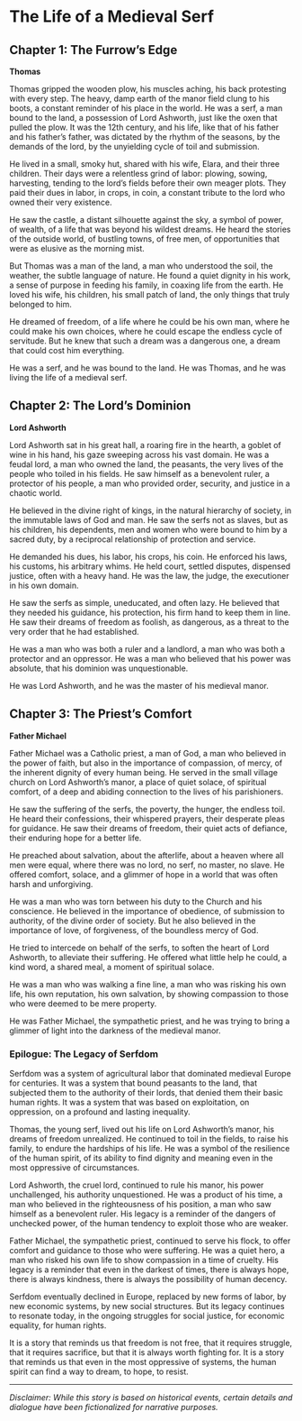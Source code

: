 
# The Life of a Medieval Serf

## Chapter 1: The Furrow’s Edge

**Thomas**

Thomas gripped the wooden plow, his muscles aching, his back protesting with every step. The heavy, damp earth of the manor field clung to his boots, a constant reminder of his place in the world. He was a serf, a man bound to the land, a possession of Lord Ashworth, just like the oxen that pulled the plow. It was the 12th century, and his life, like that of his father and his father’s father, was dictated by the rhythm of the seasons, by the demands of the lord, by the unyielding cycle of toil and submission.

He lived in a small, smoky hut, shared with his wife, Elara, and their three children. Their days were a relentless grind of labor: plowing, sowing, harvesting, tending to the lord’s fields before their own meager plots. They paid their dues in labor, in crops, in coin, a constant tribute to the lord who owned their very existence.

He saw the castle, a distant silhouette against the sky, a symbol of power, of wealth, of a life that was beyond his wildest dreams. He heard the stories of the outside world, of bustling towns, of free men, of opportunities that were as elusive as the morning mist.

But Thomas was a man of the land, a man who understood the soil, the weather, the subtle language of nature. He found a quiet dignity in his work, a sense of purpose in feeding his family, in coaxing life from the earth. He loved his wife, his children, his small patch of land, the only things that truly belonged to him.

He dreamed of freedom, of a life where he could be his own man, where he could make his own choices, where he could escape the endless cycle of servitude. But he knew that such a dream was a dangerous one, a dream that could cost him everything.

He was a serf, and he was bound to the land. He was Thomas, and he was living the life of a medieval serf.

## Chapter 2: The Lord’s Dominion

**Lord Ashworth**

Lord Ashworth sat in his great hall, a roaring fire in the hearth, a goblet of wine in his hand, his gaze sweeping across his vast domain. He was a feudal lord, a man who owned the land, the peasants, the very lives of the people who toiled in his fields. He saw himself as a benevolent ruler, a protector of his people, a man who provided order, security, and justice in a chaotic world.

He believed in the divine right of kings, in the natural hierarchy of society, in the immutable laws of God and man. He saw the serfs not as slaves, but as his children, his dependents, men and women who were bound to him by a sacred duty, by a reciprocal relationship of protection and service.

He demanded his dues, his labor, his crops, his coin. He enforced his laws, his customs, his arbitrary whims. He held court, settled disputes, dispensed justice, often with a heavy hand. He was the law, the judge, the executioner in his own domain.

He saw the serfs as simple, uneducated, and often lazy. He believed that they needed his guidance, his protection, his firm hand to keep them in line. He saw their dreams of freedom as foolish, as dangerous, as a threat to the very order that he had established.

He was a man who was both a ruler and a landlord, a man who was both a protector and an oppressor. He was a man who believed that his power was absolute, that his dominion was unquestionable.

He was Lord Ashworth, and he was the master of his medieval manor.

## Chapter 3: The Priest’s Comfort

**Father Michael**

Father Michael was a Catholic priest, a man of God, a man who believed in the power of faith, but also in the importance of compassion, of mercy, of the inherent dignity of every human being. He served in the small village church on Lord Ashworth’s manor, a place of quiet solace, of spiritual comfort, of a deep and abiding connection to the lives of his parishioners.

He saw the suffering of the serfs, the poverty, the hunger, the endless toil. He heard their confessions, their whispered prayers, their desperate pleas for guidance. He saw their dreams of freedom, their quiet acts of defiance, their enduring hope for a better life.

He preached about salvation, about the afterlife, about a heaven where all men were equal, where there was no lord, no serf, no master, no slave. He offered comfort, solace, and a glimmer of hope in a world that was often harsh and unforgiving.

He was a man who was torn between his duty to the Church and his conscience. He believed in the importance of obedience, of submission to authority, of the divine order of society. But he also believed in the importance of love, of forgiveness, of the boundless mercy of God.

He tried to intercede on behalf of the serfs, to soften the heart of Lord Ashworth, to alleviate their suffering. He offered what little help he could, a kind word, a shared meal, a moment of spiritual solace.

He was a man who was walking a fine line, a man who was risking his own life, his own reputation, his own salvation, by showing compassion to those who were deemed to be mere property.

He was Father Michael, the sympathetic priest, and he was trying to bring a glimmer of light into the darkness of the medieval manor.

### Epilogue: The Legacy of Serfdom

Serfdom was a system of agricultural labor that dominated medieval Europe for centuries. It was a system that bound peasants to the land, that subjected them to the authority of their lords, that denied them their basic human rights. It was a system that was based on exploitation, on oppression, on a profound and lasting inequality.

Thomas, the young serf, lived out his life on Lord Ashworth’s manor, his dreams of freedom unrealized. He continued to toil in the fields, to raise his family, to endure the hardships of his life. He was a symbol of the resilience of the human spirit, of its ability to find dignity and meaning even in the most oppressive of circumstances.

Lord Ashworth, the cruel lord, continued to rule his manor, his power unchallenged, his authority unquestioned. He was a product of his time, a man who believed in the righteousness of his position, a man who saw himself as a benevolent ruler. His legacy is a reminder of the dangers of unchecked power, of the human tendency to exploit those who are weaker.

Father Michael, the sympathetic priest, continued to serve his flock, to offer comfort and guidance to those who were suffering. He was a quiet hero, a man who risked his own life to show compassion in a time of cruelty. His legacy is a reminder that even in the darkest of times, there is always hope, there is always kindness, there is always the possibility of human decency.

Serfdom eventually declined in Europe, replaced by new forms of labor, by new economic systems, by new social structures. But its legacy continues to resonate today, in the ongoing struggles for social justice, for economic equality, for human rights.

It is a story that reminds us that freedom is not free, that it requires struggle, that it requires sacrifice, but that it is always worth fighting for. It is a story that reminds us that even in the most oppressive of systems, the human spirit can find a way to dream, to hope, to resist.

***

*Disclaimer: While this story is based on historical events, certain details and dialogue have been fictionalized for narrative purposes.*